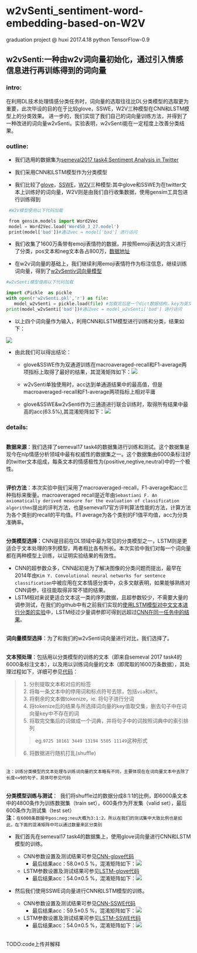 # w2vSenti_sentiment-word-embedding-based-on-W2V
graduation project @ huxi 2017.4.18 python TensorFlow-0.9

## w2vSenti:一种由w2v词向量初始化，通过引入情感信息进行再训练得到的词向量


### intro:
  在利用DL技术处理情感分类任务时，词向量的选取往往比DL分类模型的选取更为重要，此次毕设的目的在于比较glove，SSWE，W2V三种模型在CNN和LSTM模型上的分类效果。
  进一步的，我们实现了我们自己的词向量训练方法，并得到了一种改进的词向量w2vSenti。实验表明，w2vSenti能在一定程度上改善分类结果。
  
  
### outline:
  * 我们选用的数据集为[semeval2017 task4:Sentiment Analysis in Twitter](http://alt.qcri.org/semeval2017/task4/index.php?id=data-and-tools)
  
  * 我们采用CNN和LSTM模型作为分类模型
  
  * 我们比较了[glove](http://pan.baidu.com/s/1qX9uVTE)，[SSWE](http://pan.baidu.com/s/1jIoOFRK)，[W2V](http://pan.baidu.com/s/1bZ5TZg)三种模型:其中glove和SSWE为在twitter文本上训练好的词向量，W2V则是由我们自行收集数据，使用gensim工具包进行训练得到
  
  ```python
  #W2V模型使用以下代码加载
  
  from gensim.models import Word2Vec
  model = Word2Vec.load('Word50_3_27.model') 
  print(model['bad'])#通过vec = model['bad'] 进行访问
  ```
  
  * 我们收集了1600万条带有emoji表情符的数据，并按照emoji表达的含义进行了分类，pos文本和neg文本各占800万，[数据地址](http://pan.baidu.com/s/1nv0TTeL)
  
  * 在w2v词向量的基础上，我们继续利用emoji表情符作为标注信息，继续训练词向量，得到了[w2vSentiv词向量模型](http://pan.baidu.com/s/1nvI4NTv)
    
  ```python
  #w2vSenti模型使用以下代码加载
  
  import cPickle  as pickle
  with open(r'w2vSenti.pkl','r') as file:
    model_w2vSenti = pickle.load(file) #加载完后是一个dict数据结构，key为英文词(字符串)，value为np.array类型的向量
  print(model_w2vSenti['bad'])#通过vec = model_w2vSenti['bad'] 进行访问
  ```
  
  * 以上四个词向量作为输入，利用CNN和LSTM模型进行训练和分类，结果如下：
  
  ![](https://github.com/chrisHuxi/w2vSenti_sentiment-word-embedding-based-on-W2V/blob/master/img/table3.PNG)
  
  * 由此我们可以得出结论：
  
    * glove&SSWE作为双通道训练在macroaveraged-recall和F1-average两项指标上取得了最好的结果，其混淆矩阵如下：![](https://github.com/chrisHuxi/w2vSenti_sentiment-word-embedding-based-on-W2V/blob/master/img/cnn_gls_plot_classify_report.png)
    
    * w2vSenti单独使用时，acc达到单通道结果中的最高值，但是macroaveraged-recall和F1-average两项指标上相对平庸
    
    * glove&SSWE&w2vSenti作为三通道进行联合训练时，取得所有结果中最高的acc(63.5%),其混淆矩阵如下：![](https://github.com/chrisHuxi/w2vSenti_sentiment-word-embedding-based-on-W2V/blob/master/img/cnn_gss_plot_classify_report_test0.595.png)
   
  
### details:
<br>**数据来源**：我们选择了semeval17 task4的数据集进行训练和测试。这个数据集是现今在nlp情感分析领域中最有权威性的数据集之一。这个数据集由6000条标注好的twitter文本组成，每条文本的情感极性为{positive,negtive,neutral}中的一个极性。
  
<br>**评价方法**：本次实验中我们采用了macroaveraged-recall，F1-average和acc三种指标来衡量。macroaveraged recall是近年由`Sebastiani F. An axiomatically derived measure for the evaluation of classification algorithms`提出的评判方法，也是semeval17官方评判算法性能的方法，计算方法为各个类别的recall的平均值。F1 average为各个类别的F1值平均值，acc为分类准确率。
  
<br>**分类模型选择**：CNN是目前在DL领域中最为常见的分类模型之一，LSTM则是更适合于文本处理的序列模型，两者相比各有所长。本次实验中我们对每一个词向量都在两种模型上训练，以证明实验结果的有效性。
  * CNN的超参数众多，CNN起初是为了解决图像的分类问题而提出，最早在2014年由`Kim Y. Convolutional neural networks for sentence classification`中被应用在文本情感分类中，众多文献表明，如果能够熟练对CNN调参，往往能取得非常不错的结果。
  * LSTM相对来说更适合文本这一类的序列数据，且超参数较少，不需要大量的调参测试，在我们的github中有之前我们实现的[使用LSTM模型对中文文本进行分类的实验](https://github.com/chrisHuxi/LSTM-sentence-classification/blob/master/lstm_model.ipynb)中，LSTM经过少量调参即可得到远超过[CNN在同一任务中的结果](https://github.com/chrisHuxi/CNN-for-sentence-classification/blob/master/non-static_CNN_for_hotel.ipynb)。

<br>**词向量模型选择**：为了和我们的w2vSenti词向量进行对比，我们选择了。

<br>**文本预处理**：包括用以分类模型的训练的文本（即来自semeval 2017 task4的6000条标注文本），以及用以训练词向量的文本（即爬取的1600万条数据），其处理过程如下，详细可参见[代码](https://github.com/chrisHuxi/sentiment-analysis-data-preprocessor)：

>1. 分别提取文本和对应的标签
>2. 将每一条文本中的停用词和标点符号去除，包括`via`和`RT`。
>3. 将剩余的文本做tokenize，ie. 将句子进行分词
>4. 将tokenize后的结果与所选择词向量的key值取交集，删去句子中在词向量key中不存在的词
>5. 将取完交集后的词做成一个词典，并将句子中的词按照词典中的索引排列
>>eg.`9725 10161 3449 13194 5505 11149`这种形式
>6. 将数据进行随机打乱(shuffle)

<br>`注：训练分类模型的文本处理与训练词向量的文本略有不同，主要体现在在词向量文本中去除了长度<=9的句子，具体可参见代码`

<br>**分类模型训练与测试**：
  我们将shuffle过的数据分成8:1:1的比例，即6000条文本中的4800条作为训练数据集（train set），600条作为开发集（valid set），最后600条作为测试集（test set）
  <br>**注**：`在6000条数据中pos:neg:neu大概为3:1:2，所以在我们的测试集中大致比例也是如此，在下面的混淆矩阵中可以通过数量来区分类别`
  
* 我们首先在semeval17 task4的数据集上，使用glove词向量进行CNN和LSTM模型的训练。
  * CNN参数设置及测试结果可参见[CNN-glove代码](https://github.com/chrisHuxi/w2vSenti_sentiment-word-embedding-based-on-W2V/blob/master/code/glove/CNN-glove.ipynb)
    * 最后结果acc：58.0±0.5 %，混淆矩阵如下：![](https://github.com/chrisHuxi/w2vSenti_sentiment-word-embedding-based-on-W2V/blob/master/img/cnn_glove_plot_classify_report.png)
  * LSTM参数设置及测试结果可参见[LSTM-glove代码](https://github.com/chrisHuxi/w2vSenti_sentiment-word-embedding-based-on-W2V/blob/master/code/glove/lstm-glove.ipynb)
    * 最后结果acc：54.0±0.5 %，混淆矩阵如下：![](https://github.com/chrisHuxi/w2vSenti_sentiment-word-embedding-based-on-W2V/blob/master/img/lstm_glove_plot_classif_report%200.55.png)
    
* 然后我们使用SSWE词向量进行CNN和LSTM模型的训练。
  * CNN参数设置及测试结果可参见[CNN-SSWE代码](https://github.com/chrisHuxi/w2vSenti_sentiment-word-embedding-based-on-W2V/blob/master/code/SSWE/CNN-sswe.ipynb)
    * 最后结果acc：59.5±0.5 %，混淆矩阵如下：![](https://github.com/chrisHuxi/w2vSenti_sentiment-word-embedding-based-on-W2V/blob/master/img/cnn_sswe-u_plot_classify_report.png)
  * LSTM参数设置及测试结果可参见[LSTM-SSWE代码](https://github.com/chrisHuxi/w2vSenti_sentiment-word-embedding-based-on-W2V/blob/master/code/SSWE/lstm-sswe.ipynb)
    * 最后结果acc：54.0±0.5 %，混淆矩阵如下：![](https://github.com/chrisHuxi/w2vSenti_sentiment-word-embedding-based-on-W2V/blob/master/img/lstm_sswe-u_plot_classif_report0.png)

      
      
      
<br>TODO:code上传并解释
